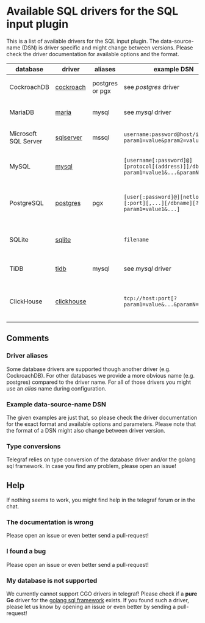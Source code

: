 # Available SQL drivers for the SQL input plugin

This is a list of available drivers for the SQL input plugin. The data-source-name (DSN) is driver specific and
might change between versions. Please check the driver documentation for available options and the format.

| database             | driver                                                    | aliases         | example DSN                                                                            | comment                                                                                                               |
| -------------------- | --------------------------------------------------------- | --------------- | -------------------------------------------------------------------------------------- | --------------------------------------------------------------------------------------------------------------------- |
| CockroachDB          | [cockroach](https://github.com/jackc/pgx)                 | postgres or pgx | see _postgres_ driver                                                                  | uses PostgresQL driver                                                                                                |
| MariaDB              | [maria](https://github.com/go-sql-driver/mysql)           | mysql           | see _mysql_ driver                                                                     | uses MySQL driver                                                                                                     |
| Microsoft SQL Server | [sqlserver](https://github.com/denisenkom/go-mssqldb)     | mssql           | `username:password@host/instance?param1=value&param2=value`                            | uses newer _sqlserver_ driver                                                                                         |
| MySQL                | [mysql](https://github.com/go-sql-driver/mysql)           |                 | `[username[:password]@][protocol[(address)]]/dbname[?param1=value1&...&paramN=valueN]` | see [driver docs](https://github.com/go-sql-driver/mysql) for more information                                        |
| PostgreSQL           | [postgres](https://github.com/jackc/pgx)                  | pgx             | `[user[:password]@][netloc][:port][,...][/dbname][?param1=value1&...]`                 | see [postgres docs](https://www.postgresql.org/docs/current/libpq-connect.html#LIBPQ-CONNSTRING) for more information |
| SQLite               | [sqlite](https://gitlab.com/cznic/sqlite)                 |                 | `filename`                                                                             | see [driver docu](https://pkg.go.dev/modernc.org/sqlite) for more information                                         |
| TiDB                 | [tidb](https://github.com/go-sql-driver/mysql)            | mysql           | see _mysql_ driver                                                                     | uses MySQL driver                                                                                                     |
| ClickHouse           | [clickhouse](https://github.com/ClickHouse/clickhouse-go) |                 | `tcp://host:port[?param1=value&...&paramN=value]"`                                     | see [clickhouse-go docs](https://github.com/ClickHouse/clickhouse-go#dsn) for more information                        |

## Comments

### Driver aliases

Some database drivers are supported though another driver (e.g. CockroachDB). For other databases we provide a more
obvious name (e.g. postgres) compared to the driver name. For all of those drivers you might use an _alias_ name
during configuration.

### Example data-source-name DSN

The given examples are just that, so please check the driver documentation for the exact format
and available options and parameters. Please note that the format of a DSN might also change
between driver version.

### Type conversions

Telegraf relies on type conversion of the database driver and/or the golang sql framework. In case you find
any problem, please open an issue!

## Help

If nothing seems to work, you might find help in the telegraf forum or in the chat.

### The documentation is wrong

Please open an issue or even better send a pull-request!

### I found a bug

Please open an issue or even better send a pull-request!

### My database is not supported

We currently cannot support CGO drivers in telegraf! Please check if a **pure Go** driver for the [golang sql framework](https://golang.org/pkg/database/sql/) exists.
If you found such a driver, please let us know by opening an issue or even better by sending a pull-request!
